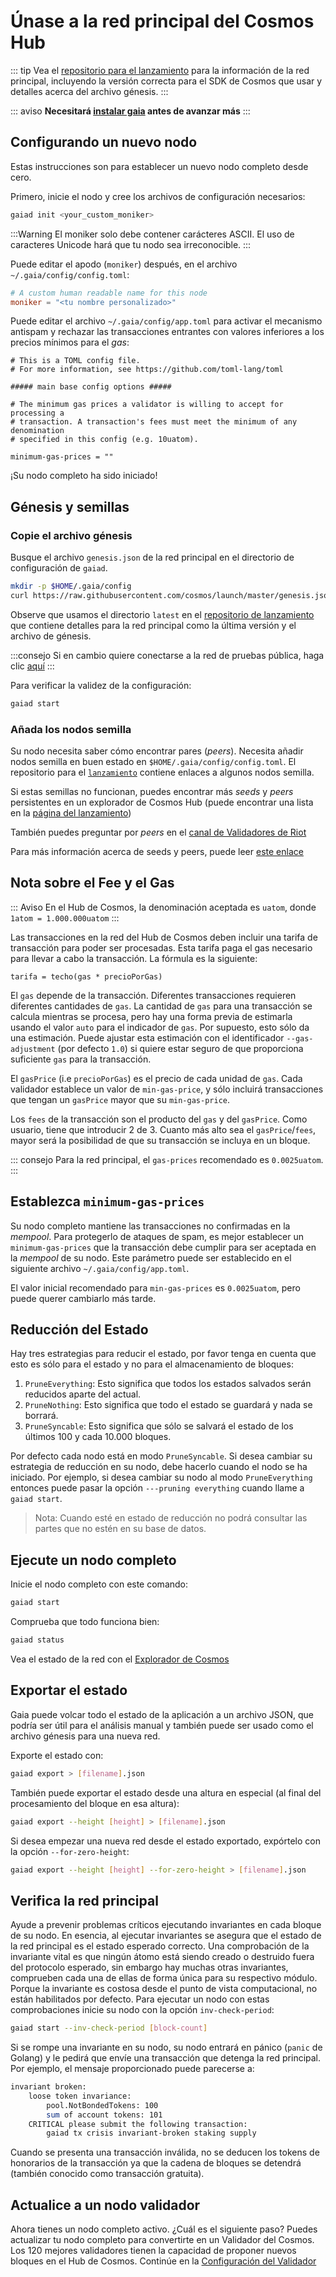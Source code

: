 <!--
order: 3
-->

<!-- markdown-link-check-disable -->

# Únase a la red principal del Cosmos Hub

::: tip Vea el
[repositorio para el lanzamiento](https://github.com/cosmos/launch) para la
información de la red principal, incluyendo la versión correcta para el SDK de
Cosmos que usar y detalles acerca del archivo génesis. :::

::: aviso **Necesitará [instalar gaia](./installation.md) antes de avanzar más**
:::

## Configurando un nuevo nodo

Estas instrucciones son para establecer un nuevo nodo completo desde cero.

Primero, inicie el nodo y cree los archivos de configuración necesarios:

```bash
gaiad init <your_custom_moniker>
```

:::Warning El moniker solo debe contener carácteres ASCII. El uso de caracteres
Unicode hará que tu nodo sea irreconocible. :::

Puede editar el apodo (`moniker`) después, en el archivo
`~/.gaia/config/config.toml`:

```toml
# A custom human readable name for this node
moniker = "<tu nombre personalizado>"
```

Puede editar el archivo `~/.gaia/config/app.toml` para activar el mecanismo
antispam y rechazar las transacciones entrantes con valores inferiores a los
precios mínimos para el *gas*:

    # This is a TOML config file.
    # For more information, see https://github.com/toml-lang/toml

    ##### main base config options #####

    # The minimum gas prices a validator is willing to accept for processing a
    # transaction. A transaction's fees must meet the minimum of any denomination
    # specified in this config (e.g. 10uatom).

    minimum-gas-prices = ""

¡Su nodo completo ha sido iniciado!

## Génesis y semillas

### Copie el archivo génesis

Busque el archivo `genesis.json` de la red principal en el directorio de
configuración de `gaiad`.

```bash
mkdir -p $HOME/.gaia/config
curl https://raw.githubusercontent.com/cosmos/launch/master/genesis.json > $HOME/.gaia/config/genesis.json
```

Observe que usamos el directorio `latest` en el
[repositorio de lanzamiento](https://github.com/cosmos/launch) que contiene
detalles para la red principal como la última versión y el archivo de génesis.

:::consejo Si en cambio quiere conectarse a la red de pruebas pública, haga clic
[aquí](./join-testnet.md) :::

Para verificar la validez de la configuración:

```bash
gaiad start
```

### Añada los nodos semilla

Su nodo necesita saber cómo encontrar pares (*peers*). Necesita añadir nodos
semilla en buen estado en `$HOME/.gaia/config/config.toml`. El repositorio para
el [`lanzamiento`](https://github.com/cosmos/launch) contiene enlaces a algunos
nodos semilla.

Si estas semillas no funcionan, puedes encontrar más *seeds* y *peers*
persistentes en un explorador de Cosmos Hub (puede encontrar una lista en la
[página del lanzamiento](https://cosmos.network/launch))

También puedes preguntar por *peers* en el
[canal de Validadores de Riot](https://riot.im/app/#/room/#cosmos-validators:matrix.org)

Para más información acerca de seeds y peers, puede leer
[este enlace](https://docs.tendermint.com/master/spec/p2p/peer.html)

## Nota sobre el Fee y el Gas

::: Aviso En el Hub de Cosmos, la denominación aceptada es `uatom`, donde
`1atom = 1.000.000uatom` :::

Las transacciones en la red del Hub de Cosmos deben incluir una tarifa de
transacción para poder ser procesadas. Esta tarifa paga el gas necesario para
llevar a cabo la transacción. La fórmula es la siguiente:

    tarifa = techo(gas * precioPorGas)

El `gas` depende de la transacción. Diferentes transacciones requieren
diferentes cantidades de `gas`. La cantidad de `gas` para una transacción se
calcula mientras se procesa, pero hay una forma previa de estimarla usando el
valor `auto` para el indicador de `gas`. Por supuesto, esto sólo da una
estimación. Puede ajustar esta estimación con el identificador
`--gas-adjustment` (por defecto `1.0`) si quiere estar seguro de que proporciona
suficiente `gas` para la transacción.

El `gasPrice` (i.e `precioPorGas`) es el precio de cada unidad de `gas`. Cada
validador establece un valor de `min-gas-price`, y sólo incluirá transacciones
que tengan un `gasPrice` mayor que su `min-gas-price`.

Los `fees` de la transacción son el producto del `gas` y del `gasPrice`. Como
usuario, tiene que introducir 2 de 3. Cuanto más alto sea el `gasPrice`/`fees`,
mayor será la posibilidad de que su transacción se incluya en un bloque.

::: consejo Para la red principal, el `gas-prices` recomendado es `0.0025uatom`.
:::

## Establezca `minimum-gas-prices`

Su nodo completo mantiene las transacciones no confirmadas en la *mempool*. Para
protegerlo de ataques de spam, es mejor establecer un `minimum-gas-prices` que
la transacción debe cumplir para ser aceptada en la *mempool* de su nodo. Este
parámetro puede ser establecido en el siguiente archivo
`~/.gaia/config/app.toml`.

El valor inicial recomendado para `min-gas-prices` es `0.0025uatom`, pero puede
querer cambiarlo más tarde.

## Reducción del Estado

Hay tres estrategias para reducir el estado, por favor tenga en cuenta que esto
es sólo para el estado y no para el almacenamiento de bloques:

1.  `PruneEverything`: Esto significa que todos los estados salvados serán
    reducidos aparte del actual.
2.  `PruneNothing`: Esto significa que todo el estado se guardará y nada se
    borrará.
3.  `PruneSyncable`: Esto significa que sólo se salvará el estado de los últimos
    100 y cada 10.000 bloques.

Por defecto cada nodo está en modo `PruneSyncable`. Si desea cambiar su
estrategia de reducción en su nodo, debe hacerlo cuando el nodo se ha iniciado.
Por ejemplo, si desea cambiar su nodo al modo `PruneEverything` entonces puede
pasar la opción `---pruning everything` cuando llame a `gaiad start`.

> Nota: Cuando esté en estado de reducción no podrá consultar las partes que no
> estén en su base de datos.

## Ejecute un nodo completo

Inicie el nodo completo con este comando:

```bash
gaiad start
```

Comprueba que todo funciona bien:

```bash
gaiad status
```

Vea el estado de la red con el
[Explorador de Cosmos](https://cosmos.network/launch)

## Exportar el estado

Gaia puede volcar todo el estado de la aplicación a un archivo JSON, que podría
ser útil para el análisis manual y también puede ser usado como el archivo
génesis para una nueva red.

Exporte el estado con:

```bash
gaiad export > [filename].json
```

También puede exportar el estado desde una altura en especial (al final del
procesamiento del bloque en esa altura):

```bash
gaiad export --height [height] > [filename].json
```

Si desea empezar una nueva red desde el estado exportado, expórtelo con la
opción `--for-zero-height`:

```bash
gaiad export --height [height] --for-zero-height > [filename].json
```

## Verifica la red principal

Ayude a prevenir problemas críticos ejecutando invariantes en cada bloque de su
nodo. En esencia, al ejecutar invariantes se asegura que el estado de la red
principal es el estado esperado correcto. Una comprobación de la invariante
vital es que ningún átomo está siendo creado o destruido fuera del protocolo
esperado, sin embargo hay muchas otras invariantes, comprueben cada una de ellas
de forma única para su respectivo módulo. Porque la invariante es costosa desde
el punto de vista computacional, no están habilitados por defecto. Para ejecutar
un nodo con estas comprobaciones inicie su nodo con la opción
`inv-check-period`:

```bash
gaiad start --inv-check-period [block-count]
```

Si se rompe una invariante en su nodo, su nodo entrará en pánico (`panic` de
Golang) y le pedirá que envíe una transacción que detenga la red principal. Por
ejemplo, el mensaje proporcionado puede parecerse a:

```bash
invariant broken:
    loose token invariance:
        pool.NotBondedTokens: 100
        sum of account tokens: 101
    CRITICAL please submit the following transaction:
        gaiad tx crisis invariant-broken staking supply

```

Cuando se presenta una transacción inválida, no se deducen los tokens de
honorarios de la transacción ya que la cadena de bloques se detendrá (también
conocido como transacción gratuita).

## Actualice a un nodo validador

Ahora tienes un nodo completo activo. ¿Cuál es el siguiente paso? Puedes
actualizar tu nodo completo para convertirte en un Validador del Cosmos. Los 120
mejores validadores tienen la capacidad de proponer nuevos bloques en el Hub de
Cosmos. Continúe en la
[Configuración del Validador](../validators/validator-setup.md)

<!-- markdown-link-check-enable -->
